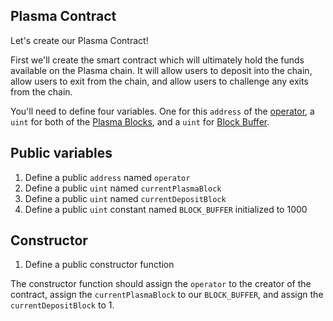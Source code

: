 ## Plasma Contract

Let's create our Plasma Contract! 

First we'll create the smart contract which will ultimately hold the funds available on the Plasma chain. It will allow users to deposit into the chain, allow users to exit from the chain, and allow users to challenge any exits from the chain.

You'll need to define four variables. One for this `address` of the [operator](?tab=details&scroll=Single%20Operator), a `uint` for both of the [Plasma Blocks](?tab=details&scroll=Plasma%20Blocks), and a `uint` for [Block Buffer](?tab=details&scroll=Block%20Buffer).

## Public variables

1. Define a public `address` named `operator`
2. Define a public `uint` named `currentPlasmaBlock`
3. Define a public `uint` named `currentDepositBlock`
4. Define a public `uint` constant named `BLOCK_BUFFER` initialized to 1000

## Constructor

1. Define a public constructor function

The constructor function should assign the `operator` to the creator of the contract, assign the `currentPlasmaBlock` to our `BLOCK_BUFFER`, and assign the `currentDepositBlock` to 1.

